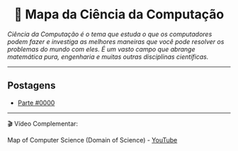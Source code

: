 <h1 align="center">📌 Mapa da Ciência da Computação</h1>

*Ciência da Computação é o tema que estuda o que os computadores podem fazer e investiga as melhores maneiras que você pode resolver os problemas do mundo com eles. É um vasto campo que abrange matemática pura, engenharia e muitas outras disciplinas científicas.*

---

## Postagens

- [Parte #0000](https://github.com/DanielBrito/sturing/blob/master/Mapa/0000.md)

---

🎬 Vídeo Complementar:

Map of Computer Science (Domain of Science) - [YouTube](https://www.youtube.com/watch?v=SzJ46YA_RaA)